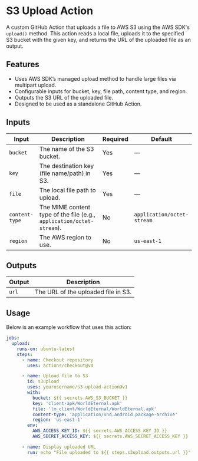 # S3 Upload Action

A custom GitHub Action that uploads a file to AWS S3 using the AWS SDK's `upload()` method. This action reads a local file, uploads it to the specified S3 bucket with the given key, and returns the URL of the uploaded file as an output.

## Features

- Uses AWS SDK’s managed upload method to handle large files via multipart upload.
- Configurable inputs for bucket, key, file path, content type, and region.
- Outputs the S3 URL of the uploaded file.
- Designed to be used as a standalone GitHub Action.

## Inputs

| Input         | Description                                                        | Required | Default                      |
|---------------|--------------------------------------------------------------------|----------|------------------------------|
| `bucket`      | The name of the S3 bucket.                                         | Yes      | —                            |
| `key`         | The destination key (file name/path) in S3.                        | Yes      | —                            |
| `file`        | The local file path to upload.                                     | Yes      | —                            |
| `content-type`| The MIME content type of the file (e.g., `application/octet-stream`). | No       | `application/octet-stream`   |
| `region`      | The AWS region to use.                                             | No       | `us-east-1`                  |

## Outputs

| Output | Description                                        |
|--------|----------------------------------------------------|
| `url`  | The URL of the uploaded file in S3.                |

## Usage

Below is an example workflow that uses this action:

```yaml
jobs:
  upload:
    runs-on: ubuntu-latest
    steps:
      - name: Checkout repository
        uses: actions/checkout@v4

      - name: Upload file to S3
        id: s3upload
        uses: yourusername/s3-upload-action@v1
        with:
          bucket: ${{ secrets.AWS_S3_BUCKET }}
          key: 'client-apk/WorldEternal.apk'
          file: 'lm_client/WorldEternal/WorldEternal.apk'
          content-type: 'application/vnd.android.package-archive'
          region: 'us-east-1'
        env:
          AWS_ACCESS_KEY_ID: ${{ secrets.AWS_ACCESS_KEY_ID }}
          AWS_SECRET_ACCESS_KEY: ${{ secrets.AWS_SECRET_ACCESS_KEY }}

      - name: Display uploaded URL
        run: echo "File uploaded to ${{ steps.s3upload.outputs.url }}"
